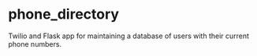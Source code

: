 phone_directory
===============

Twilio and Flask app for maintaining a database of users with their current phone numbers.

